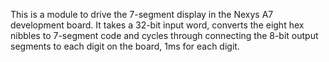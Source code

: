 This is a module to drive the 7-segment display in the Nexys A7 development board.
It takes a 32-bit input word, converts the eight hex nibbles to 7-segment code and cycles through connecting the 8-bit output segments to each digit on the board, 1ms for each digit.

